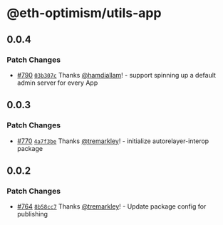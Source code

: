 # @eth-optimism/utils-app

## 0.0.4

### Patch Changes

- [#790](https://github.com/ethereum-optimism/ecosystem/pull/790) [`03b307c`](https://github.com/ethereum-optimism/ecosystem/commit/03b307c9744beb834746182f402bc8f1705c8ea4) Thanks [@hamdiallam](https://github.com/hamdiallam)! - support spinning up a default admin server for every App

## 0.0.3

### Patch Changes

- [#770](https://github.com/ethereum-optimism/ecosystem/pull/770) [`4a7f3be`](https://github.com/ethereum-optimism/ecosystem/commit/4a7f3be47fd7ebef846341c499588bdcb2a00773) Thanks [@tremarkley](https://github.com/tremarkley)! - initialize autorelayer-interop package

## 0.0.2

### Patch Changes

- [#764](https://github.com/ethereum-optimism/ecosystem/pull/764) [`8b58cc7`](https://github.com/ethereum-optimism/ecosystem/commit/8b58cc7e852d066561f1e680fca5d29a2dd318b1) Thanks [@tremarkley](https://github.com/tremarkley)! - Update package config for publishing
